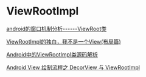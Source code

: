# ViewRootImpl

[android的窗口机制分析------ViewRoot类](https://blog.csdn.net/windskier/article/details/6957901)

[ViewRootImpl的独白，我不是一个View\(布局篇\)](https://juejin.im/entry/5a2e603bf265da432c23cdde)

[Android中的ViewRootImpl类源码解析](https://blog.csdn.net/qianhaifeng2012/article/details/51737370)

[Android View 绘制流程之 DecorView 与 ViewRootImpl](https://www.cnblogs.com/huansky/p/11911549.html)

